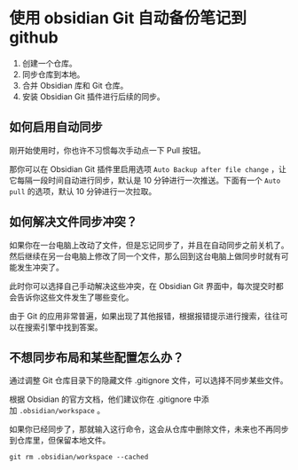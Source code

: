# 使用 obsidian Git 自动备份笔记到 github
1. 创建一个仓库。
2. 同步仓库到本地。
3. 合并 Obsidian 库和 Git 仓库。
4. 安装 Obsidian Git 插件进行后续的同步。
## 如何启用自动同步

刚开始使用时，你也许不习惯每次手动点一下 Pull 按钮。

那你可以在 Obsidian Git 插件里启用选项 `Auto Backup after file change` ，让它每隔一段时间自动进行同步，默认是 10 分钟进行一次推送。下面有一个 `Auto pull` 的选项，默认 10 分钟进行一次拉取。

## 如何解决文件同步冲突？

如果你在一台电脑上改动了文件，但是忘记同步了，并且在自动同步之前关机了。然后继续在另一台电脑上修改了同一个文件，那么回到这台电脑上做同步时就有可能发生冲突了。

此时你可以选择自己手动解决这些冲突，在 Obsidian Git 界面中，每次提交时都会告诉你这些文件发生了哪些变化。

由于 Git 的应用非常普遍，如果出现了其他报错，根据报错提示进行搜索，往往可以在搜索引擎中找到答案。

## 不想同步布局和某些配置怎么办？

通过调整 Git 仓库目录下的隐藏文件 .gitignore 文件，可以选择不同步某些文件。

根据 Obsidian 的官方文档，他们建议你在 .gitignore 中添加 `.obsidian/workspace` 。

如果你已经同步了，那就输入这行命令，这会从仓库中删除文件，未来也不再同步到仓库里，但保留本地文件。

```
git rm .obsidian/workspace --cached
```
